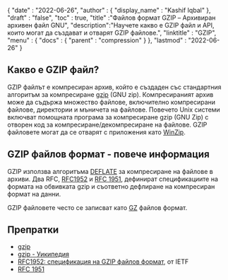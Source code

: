 {
  "date" : "2022-06-26",
  "author" : {
    "display_name" : "Kashif Iqbal"
},
  "draft" : "false",
  "toc" : true,
  "title" :"Файлов формат GZIP – Архивиран архивен файл GNU",
  "description":"Научете какво е GZIP файл и API, които могат да създават и отварят GZIP файлове.",
  "linktitle" : "GZIP",
  "menu" : {
    "docs" : {
      "parent" : "compression"
}
},
  "lastmod" : "2022-06-26"
}

## Какво е GZIP файл?

GZIP файлът е компресиран архив, който е създаден със стандартния алгоритъм за компресиране [gzip](https://en.wikipedia.org/wiki/Gzip) (GNU zip). Компресираният архив може да съдържа множество файлове, включително компресирани файлове, директории и мъничета на файлове. Повечето Unix системи включват помощната програма за компресиране gzip (GNU Zip) с отворен код за компресиране/декомпресиране на файлове. GZIP файловете могат да се отварят с приложения като [WinZip](https://www.winzip.com/en/).

## GZIP файлов формат - повече информация

GZIP използва алгоритъма [DEFLATE](https://en.wikipedia.org/wiki/DEFLATE) за компресиране на файлове в архиви. Два RFC, [RFC1952](https://tools.ietf.org/html/rfc1952) и [RFC 1951](https://tools.ietf.org/html/rfc1951), дефинират спецификациите на формата на обвивката gzip и съответно дефлиране на компресиран формат на данни.

GZIP файловете често се записват като [GZ](/bg/compression/gz/) файлов формат.

## Препратки

* [gzip](http://www.gzip.org/)
* [gzip - Уикипедия](https://en.wikipedia.org/wiki/Gzip)
* [RFC1952: спецификация на GZIP файлов формат](https://datatracker.ietf.org/doc/html/rfc1952), от IETF
* [RFC 1951](https://tools.ietf.org/html/rfc1951)

